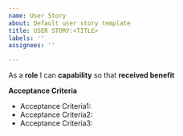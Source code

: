 ```yaml
---
name: User Story
about: Default user story template
title: USER STORY:<TITLE>
labels: ''
assignees: ''

---
```


As a **role** I can **capability** so that **received benefit**

**Acceptance Criteria**
- Acceptance Criteria1:
- Acceptance Criteria2:
- Acceptance Criteria3:
